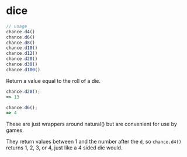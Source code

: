 # dice

```js
// usage
chance.d4()
chance.d6()
chance.d8()
chance.d10()
chance.d12()
chance.d20()
chance.d30()
chance.d100()
```

<p class="pullquote" data-pullquote='"Any dungeon master worth his weight in geldings goes nowhere without his 20 sided die."' markdown="1"></p>

Return a value equal to the roll of a die.

```js
chance.d20();
=> 13

chance.d6();
=> 4
```

These are just wrappers around natural() but are convenient for use by games.

They return values between 1 and the number after the `d`, so `chance.d4()` returns 1, 2, 3, or 4, just like a 4 sided die would.
